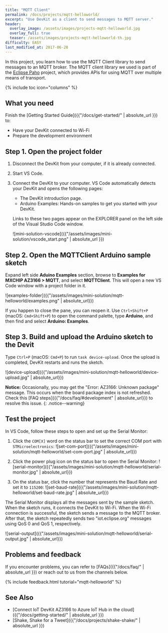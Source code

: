 ```yaml
---
title: "MQTT Client"
permalink: /docs/projects/mqtt-helloworld/
excerpt: "Use DevKit as a client to send messages to MQTT server."
header:
  overlay_image: /assets/images/projects-mqtt-helloworld.jpg
  overlay_full: true
  teaser: /assets/images/projects-mqtt-helloworld-th.jpg
difficulty: EASY
last_modified_at: 2017-06-28
---
```


In this project, you learn how to use the MQTT Client library to send messages to an MQTT broker.
The MQTT client library we used is part of the [Eclipse Paho](http://www.eclipse.org/paho/) project, which provides APIs for using MQTT over multiple means of transport.

{% include toc icon="columns" %}

## What you need

Finish the [Getting Started Guide]({{"/docs/get-started/" | absolute_url }}) to:

* Have your DevKit connected to Wi-Fi
* Prepare the development environment

## Step 1. Open the project folder

1. Disconnect the DevKit from your computer, if it is already connected.

2. Start VS Code.

3. Connect the DevKit to your computer.
    VS Code automatically detects your DevKit and opens the following pages:
    * The DevKit introduction page.
    * Arduino Examples: Hands-on samples to get you started with your DevKit.

    Links to these two pages appear on the EXPLORER panel on the left side of the Visual Studio Code window.

    ![mini-solution-vscode]({{"/assets/images/mini-solution/vscode_start.png" | absolute_url }})

## Step 2. Open the MQTTClient Arduino sample sketch

Expand left side **Aduino Examples** section, browse to **Examples for MXCHIP AZ3166 > MQTT**, and select **MQTTClient**. This will open a new VS Code window with a project folder in it.

![examples-folder]({{"/assets/images/mini-solution/mqtt-helloworld/examples.png" | absolute_url}})

If you happen to close the pane, you can reopen it. Use `Ctrl+Shift+P` (macOS: `Cmd+Shift+P`) to open the command palette, type **Arduino**, and then find and select **Arduino: Examples**.

## Step 3. Build and upload the Arduino sketch to the Devit

Type `Ctrl+P` (macOS: `Cmd+P`) to run `task device-upload`. Once the upload is completed, DevKit restarts and runs the sketch.

![device-upload]({{"/assets/images/mini-solution/mqtt-helloworld/device-upload.jpg" | absolute_url}})

**Notice:** Occasionally, you may get the "Error: AZ3166: Unknown package" message. This occurs when the board package index is not refreshed. Check this [FAQ steps]({{"/docs/faq/#development" | absolute_url}}) to resolve this issue.
{: .notice--warning}

## Test the project

In VS Code, follow these steps to open and set up the Serial Monitor:

1. Click the `COM[X]` word on the status bar to set the correct COM port with `STMicroelectronics`:
  ![set-com-port]({{"/assets/images/mini-solution/mqtt-helloworld/set-com-port.jpg" | absolute_url}})

2. Click the power plug icon on the status bar to open the Serial Monitor:
  ![serial-monitor]({{"/assets/images/mini-solution/mqtt-helloworld/serial-monitor.jpg" | absolute_url}})
  
3. On the status bar, click the number that represents the Baud Rate and set it to `115200`:
  ![set-baud-rate]({{"/assets/images/mini-solution/mqtt-helloworld/set-baud-rate.jpg" | absolute_url}})

The Serial Monitor displays all the messages sent by the sample sketch. When the sketch runs, it connects the DevKit to Wi-Fi. When the Wi-Fi connection is successful, the sketch sends a message to the MQTT broker. After that, the sketch repeatedly sends two "iot.eclipse.org" messages using QoS 0 and QoS 1, respectively.

![serial-output]({{"/assets/images/mini-solution/mqtt-helloworld/serial-output.jpg" | absolute_url}})

## Problems and feedback

If you encounter problems, you can refer to [FAQs]({{"/docs/faq/" | absolute_url }}) or reach out to us from the channels below.

{% include feedback.html tutorial="mqtt-helloworld" %}

## See Also

* [Connect IoT DevKit AZ3166 to Azure IoT Hub in the cloud]({{"/docs/getting-started/" | absolute_url }})
* [Shake, Shake for a Tweet]({{"/docs/projects/shake-shake/" | absolute_url }})
